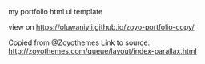 my portfolio html ui template

view on https://oluwaniyii.github.io/zoyo-portfolio-copy/





Copied from @Zoyothemes
Link to source: http://zoyothemes.com/queue/layout/index-parallax.html
